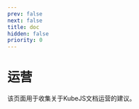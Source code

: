 ```yaml
---
prev: false
next: false
title: doc
hidden: false
priority: 0
---
```


# 运营

该页面用于收集关于KubeJS文档运营的建议。
